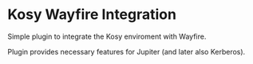 # Kosy Wayfire Integration
Simple plugin to integrate the Kosy enviroment with Wayfire.

Plugin provides necessary features for Jupiter (and later also Kerberos).
